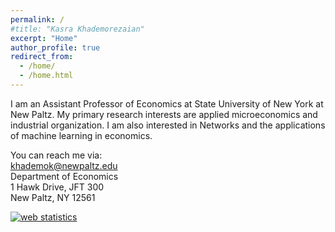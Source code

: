 ```yaml
---
permalink: /
#title: "Kasra Khademorezaian"
excerpt: "Home"
author_profile: true
redirect_from: 
  - /home/
  - /home.html
---
```

I am an Assistant Professor of Economics at State University of New York at New Paltz. My primary research interests are applied microeconomics and industrial organization. I am also interested in Networks and the applications of machine learning in economics. 


You can reach me via:  
[khademok@newpaltz.edu](mailto:khademok@newpaltz.edu)  
Department of Economics  
1 Hawk Drive, JFT 300  
New Paltz, NY 12561  


<!-- [Curriculum Vitae](/files/CV_OU.pdf)    -->



<!-- Default Statcounter code for JobMarketWebsite
https://kasrakhadem.github.io/ -->
<script type="text/javascript">
var sc_project=12933453; 
var sc_invisible=1; 
var sc_security="80c814b0"; 
</script>
<script type="text/javascript"
src="https://www.statcounter.com/counter/counter.js"
async></script>
<noscript><div class="statcounter"><a title="web statistics"
href="https://statcounter.com/" target="_blank"><img
class="statcounter"
src="https://c.statcounter.com/12933453/0/80c814b0/1/"
alt="web statistics"
referrerPolicy="no-referrer-when-downgrade"></a></div></noscript>
<!-- End of Statcounter Code -->
